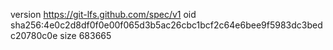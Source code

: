 version https://git-lfs.github.com/spec/v1
oid sha256:4e0c2d8df0f0e00f065d3b5ac26cbc1bcf2c64e6bee9f5983dc3bedc20780c0e
size 683665
